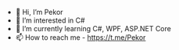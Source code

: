 - 👋 Hi, I’m Pekor
- 👀 I’m interested in C#
- 🌱 I’m currently learning C#, WPF, ASP.NET Core
- 📫 How to reach me - https://t.me/Pekor

<!---
PekorP/PekorP is a ✨ special ✨ repository because its `README.md` (this file) appears on your GitHub profile.
You can click the Preview link to take a look at your changes.
--->
